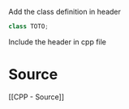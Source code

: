 Add the class definition in header
```c++
class TOTO;
```
Include the header in cpp file
# Source
[[CPP - Source]]